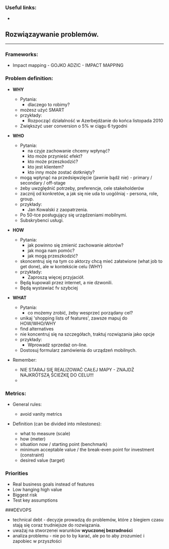 ### Useful links:
* 


## Rozwiązaywanie problemów.
____
### Frameworks:
* Impact mapping - GOJKO ADZIC - IMPACT MAPPING

### Problem definition:
* **WHY**
    * Pytania:
        * dlaczego to robimy?
    * możesz użyć SMART
    * przykłady:
        * Rozpocząć działalność w Azerbejdżanie do końca listopada 2010
	* Zwiększyć user conversion o 5% w ciągu 6 tygodni

* **WHO**
    * Pytania:
        * na czyje zachowanie chcemy wpłynąć?
        * kto może przynieść efekt?
        * kto może przeszkodzić?
        * kto jest klientem?
        * kto inny może zostać dotknięty?
    * mogą wpłynąć na przedsięwzięcie (jawnie bądź nie) - primary / secondary / off-stage
    * żeby uwzględnić potrzeby, preferencje, cele stakeholderów
    * zacznij od konkretów, a jak się nie uda to uogólniaj - persona, role, group.
    * przykłady:
        * Jan Kowalski z zaopatrzenia.
	* Po 50-tce posługujący się urządzeniami mobilnymi.
	* Subskrybenci usługi.

* **HOW**
    * Pytania:
        * jak powinno się zmienić zachowanie aktorów?
        * jak moga nam pomóc?
        * jak mogą przeszkodzić?
    * skoncentruj się na tym co aktorzy chcą mieć załatwione (what job to get done), ale w kontekście celu (WHY)
    * przykłady:
        * Zaproszą więcej przyjaciół.
	* Będą kupowali przez internet, a nie dzwonili.
	* Będą wystawiać fv szybciej

* **WHAT**
    * Pytania:
        * co możemy zrobić, żeby wesprzeć porządany cel?
    * unikaj 'shopping lists of features', zawsze mapuj do HOW/WHO/WHY
    * find alternatives
    * nie koncentruj się na szczegółach, traktuj rozwiązania jako opcje
    * przykłady:
        * Wprowadź sprzedaż on-line.
	* Dostosuj formularz zamówienia do urządzeń mobilnych.

* Remember:
    * NIE STARAJ SIĘ REALIZOWAĆ CAŁEJ MAPY - ZNAJDŹ NAJKRÓTSZĄ ŚCIEŻKĘ DO CELU!!!
    * 

### Metrics:
* General rules:
    * avoid vanity metrics

* Definition (can be divided into milestones):
    * what to measure (scale)
    * how (meter)
    * situation now / starting point (benchmark)
    * minimum acceptable value / the break-even point for investment (constraint)
    * desired value (target)

### Priorities 
* Real business goals instead of features
* Low hanging high value
* Biggest risk
* Test key assumptions

###DEVOPS
* technical debt - decyzje prowadzą do problemów, które z biegiem czasu stają się coraz trudniejsze do rozwiązania.
* uważaj na stworzenei warunków **wyuczonej bezradności**
* analiza problemu - nie po to by karać, ale po to aby zrozumieć i zapobiec w przyszłości
